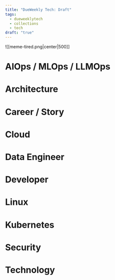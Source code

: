 ```yaml
---
title: "DueWeekly Tech: Draft"
tags:
  - dueweeklytech
  - collections
  - tech
draft: "true"
---
```



![[meme-tired.png|center|500]]

# AIOps / MLOps / LLMOps

# Architecture

# Career / Story
# Cloud

# Data Engineer

# Developer

# Linux

# Kubernetes

# Security

# Technology
